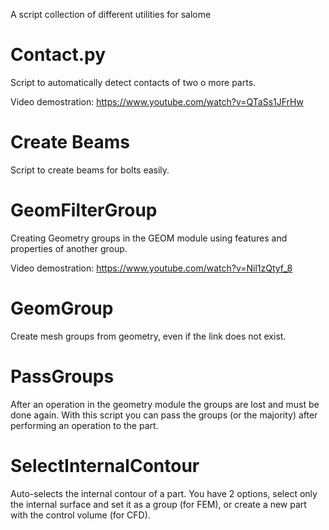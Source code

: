 A script collection of different utilities for salome


# Contact.py

Script to automatically detect contacts of two o more parts. 

Video demostration: https://www.youtube.com/watch?v=QTaSs1JFrHw

# Create Beams

Script to create beams for bolts easily.

# GeomFilterGroup

Creating Geometry groups in the GEOM module using features and properties of another group.

Video demostration: https://www.youtube.com/watch?v=Nil1zQtyf_8

# GeomGroup

Create mesh groups from geometry, even if the link does not exist.

# PassGroups

After an operation in the geometry module the groups are lost and must be done again. With this script you can pass the groups (or the majority) after performing an operation to the part.

# SelectInternalContour

Auto-selects the internal contour of a part. You have 2 options, select only the internal surface and set it as a group (for FEM), or create a new part with the control volume (for CFD).